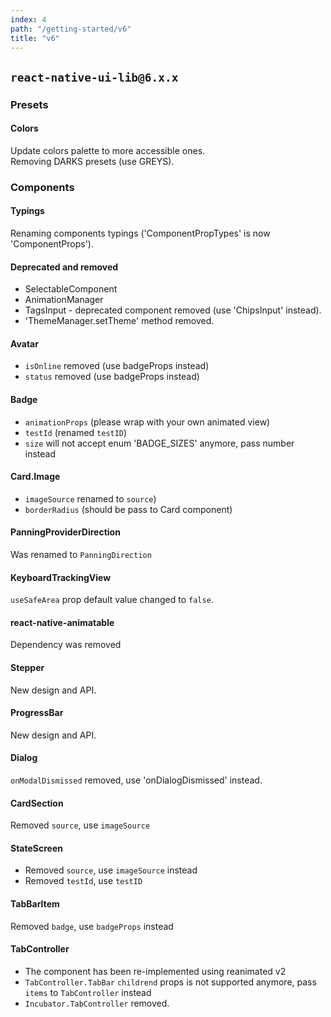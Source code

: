 ```yaml
---
index: 4
path: "/getting-started/v6"
title: "v6"
---
```

## `react-native-ui-lib@6.x.x`

### Presets

#### Colors
Update colors palette to more accessible ones.  
Removing DARKS presets (use GREYS).

### Components

#### Typings
Renaming components typings ('ComponentPropTypes' is now 'ComponentProps').

#### Deprecated and removed
- SelectableComponent
- AnimationManager
- TagsInput - deprecated component removed (use 'ChipsInput' instead).
- 'ThemeManager.setTheme' method removed.

#### Avatar
- `isOnline` removed (use badgeProps instead)
- `status` removed (use badgeProps instead)

#### Badge
- `animationProps` (please wrap with your own animated view)
- `testId` (renamed `testID`)
- `size` will not accept enum 'BADGE_SIZES' anymore, pass number instead

#### Card.Image
- `imageSource` renamed to `source`)
- `borderRadius` (should be pass to Card component)

#### PanningProviderDirection
Was renamed to `PanningDirection`


#### KeyboardTrackingView
`useSafeArea` prop default value changed to `false`.

#### react-native-animatable
Dependency was removed


#### Stepper
New design and API.

#### ProgressBar
New design and API.

#### Dialog
 `onModalDismissed` removed, use 'onDialogDismissed' instead.

#### CardSection
Removed `source`, use `imageSource`

#### StateScreen
- Removed `source`, use `imageSource` instead
- Removed `testId`, use `testID`

#### TabBarItem
Removed `badge`, use `badgeProps` instead

#### TabController
 - The component has been re-implemented using reanimated v2
 - `TabController.TabBar` `childrend` props is not supported anymore, pass `items` to `TabController` instead 
 - `Incubator.TabController` removed.
